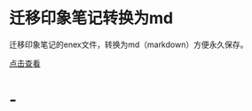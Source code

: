 # 迁移印象笔记转换为md
迁移印象笔记的enex文件，转换为md（markdown）方便永久保存。

<a target="_blank" href="https://mbd.pub/o/bread/YpyVl59w">点击查看</a>

# -